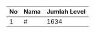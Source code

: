 | No | Nama            | Jumlah Level |
|----|-----------------|--------------|
| 1  | #    |    1634        |
